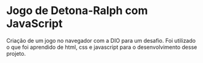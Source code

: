 # Jogo de Detona-Ralph com JavaScript

Criação de um jogo no navegador com a DIO para um desafio.
Foi utilizado o que foi aprendido de html, css e javascript para o desenvolvimento desse projeto.
